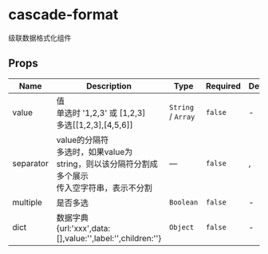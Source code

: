 # cascade-format

级联数据格式化组件

## Props

<!-- @vuese:cascade-format:props:start -->
|Name|Description|Type|Required|Default|
|---|---|---|---|---|
|value|值<br/> 单选时 '1,2,3' 或 [1,2,3]<br/> 多选[[1,2,3],[4,5,6]]<br/>|`String` /  `Array`|`false`|-|
|separator|value的分隔符<br/> 多选时，如果value为string，则以该分隔符分割成多个展示<br/> 传入空字符串，表示不分割<br/>|—|`false`|,|
|multiple|是否多选|`Boolean`|`false`|-|
|dict|数据字典<br/> {url:'xxx',data:[],value:'',label:'',children:''}|`Object`|`false`|-|

<!-- @vuese:cascade-format:props:end -->


